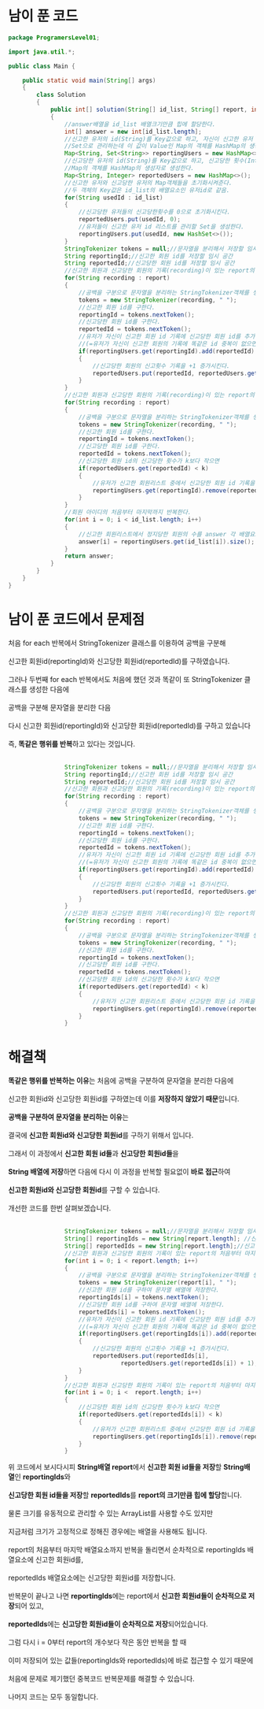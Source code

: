 # 남이 푼 코드

```java
package ProgramersLevel01;

import java.util.*;

public class Main {

    public static void main(String[] args)
    {
        class Solution
        {
            public int[] solution(String[] id_list, String[] report, int k)
            {
                //answer배열을 id_list 배열크기만큼 힙에 할당한다.
                int[] answer = new int[id_list.length];
                //신고한 유저의 id(String)를 Key값으로 하고, 자신이 신고한 유저 id(String) 리스트를
                //Set으로 관리하는데 이 값이 Value인 Map의 객체를 HashMap의 생성자로 생성한다.
                Map<String, Set<String>> reportingUsers = new HashMap<>();
                //신고당한 유저의 id(String)를 Key값으로 하고, 신고당한 횟수(Integer)를 Value로 하는
                //Map의 객체를 HashMap의 생성자로 생성한다.
                Map<String, Integer> reportedUsers = new HashMap<>();
                //신고한 유저와 신고당한 유저의 Map객체들을 초기화시켜준다.
                //두 객체의 Key값은 id_list의 배열요소인 유저id로 같음.
                for(String usedId : id_list)
                {
                    //신고당한 유저들의 신고당한횟수를 0으로 초기화시킨다.
                    reportedUsers.put(usedId, 0);
                    //유저들이 신고한 유저 id 리스트를 관리할 Set을 생성한다.
                    reportingUsers.put(usedId, new HashSet<>());
                }
                StringTokenizer tokens = null;//문자열을 분리해서 저장할 임시 공간
                String reportingId;//신고한 회원 id를 저장할 임시 공간
                String reportedId;//신고당한 회원 id를 저장할 임시 공간
                //신고한 회원과 신고당한 회원의 기록(recording)이 있는 report의 처음부터 마지막까지 반복한다.
                for(String recording : report)
                {
                    //공백을 구분으로 문자열을 분리하는 StringTokenizer객체를 생성한다.
                    tokens = new StringTokenizer(recording, " ");
                    //신고한 회원 id를 구한다.
                    reportingId = tokens.nextToken();
                    //신고당한 회원 id를 구한다.
                    reportedId = tokens.nextToken();
                    //유저가 자신이 신고한 회원 id 기록에 신고당한 회원 id를 추가할 수 있으면
                    //(=유저가 자신이 신고한 회원의 기록에 똑같은 id 중복이 없으면)
                    if(reportingUsers.get(reportingId).add(reportedId) == true)
                    {
                        //신고당한 회원의 신고횟수 기록을 +1 증가시킨다.
                        reportedUsers.put(reportedId, reportedUsers.get(reportedId) + 1);
                    }
                }
                //신고한 회원과 신고당한 회원의 기록(recording)이 있는 report의 처음부터 마지막까지 반복한다.
                for(String recording : report)
                {
                    //공백을 구분으로 문자열을 분리하는 StringTokenizer객체를 생성한다.
                    tokens = new StringTokenizer(recording, " ");
                    //신고한 회원 id를 구한다.
                    reportingId = tokens.nextToken();
                    //신고당한 회원 id를 구한다.
                    reportedId = tokens.nextToken();
                    //신고당한 회원 id의 신고당한 횟수가 k보다 작으면
                    if(reportedUsers.get(reportedId) < k)
                    {
                        //유저가 신고한 회원리스트 중에서 신고당한 회원 id 기록을 지운다.
                        reportingUsers.get(reportingId).remove(reportedId);
                    }
                }
                //회원 아이디의 처음부터 마지막까지 반복한다.
                for(int i = 0; i < id_list.length; i++)
                {
                    //신고한 회원리스트에서 정지당한 회원의 수를 answer 각 배열요소에 저장한다.
                    answer[i] = reportingUsers.get(id_list[i]).size();
                }
                return answer;
            }
        }
    }
}
```

# 남이 푼 코드에서 문제점

처음 for each 반복에서 StringTokenizer 클래스를 이용하여 공백을 구분해<br><br>
신고한 회원id(reportingId)와 신고당한 회원id(reportedId)를 구하였습니다.<br><br>
그러나 두번째 for each 반복에서도 처음에 했던 것과 똑같이 또 StringTokenizer 클래스를 생성한 다음에<br><br>
공백을 구분해 문자열을 분리한 다음<br><br>
다시 신고한 회원id(reportingId)와 신고당한 회원id(reportedId)를 구하고 있습니다<br><br>
즉, **똑같은 행위를 반복**하고 있다는 것입니다.<br><br>
```java
                StringTokenizer tokens = null;//문자열을 분리해서 저장할 임시 공간
                String reportingId;//신고한 회원 id를 저장할 임시 공간
                String reportedId;//신고당한 회원 id를 저장할 임시 공간
                //신고한 회원과 신고당한 회원의 기록(recording)이 있는 report의 처음부터 마지막까지 반복한다.
                for(String recording : report)
                {
                    //공백을 구분으로 문자열을 분리하는 StringTokenizer객체를 생성한다.
                    tokens = new StringTokenizer(recording, " ");
                    //신고한 회원 id를 구한다.
                    reportingId = tokens.nextToken();
                    //신고당한 회원 id를 구한다.
                    reportedId = tokens.nextToken();
                    //유저가 자신이 신고한 회원 id 기록에 신고당한 회원 id를 추가할 수 있으면
                    //(=유저가 자신이 신고한 회원의 기록에 똑같은 id 중복이 없으면)
                    if(reportingUsers.get(reportingId).add(reportedId) == true)
                    {
                        //신고당한 회원의 신고횟수 기록을 +1 증가시킨다.
                        reportedUsers.put(reportedId, reportedUsers.get(reportedId) + 1);
                    }
                }
                //신고한 회원과 신고당한 회원의 기록(recording)이 있는 report의 처음부터 마지막까지 반복한다.
                for(String recording : report)
                {
                    //공백을 구분으로 문자열을 분리하는 StringTokenizer객체를 생성한다.
                    tokens = new StringTokenizer(recording, " ");
                    //신고한 회원 id를 구한다.
                    reportingId = tokens.nextToken();
                    //신고당한 회원 id를 구한다.
                    reportedId = tokens.nextToken();
                    //신고당한 회원 id의 신고당한 횟수가 k보다 작으면
                    if(reportedUsers.get(reportedId) < k)
                    {
                        //유저가 신고한 회원리스트 중에서 신고당한 회원 id 기록을 지운다.
                        reportingUsers.get(reportingId).remove(reportedId);
                    }
                }
```

# 해결책

**똑같은 행위를 반복하는 이유**는 처음에 공백을 구분하여 문자열을 분리한 다음에<br><br>
신고한 회원id와 신고당한 회원id를 구하였는데 이를 **저장하지 않았기 때문**입니다.<br><br>
**공백을 구분하여 문자열을 분리하는 이유**는<br><br>
결국에 **신고한 회원id와 신고당한 회원id**를 구하기 위해서 입니다.<br><br>
그래서 이 과정에서 **신고한 회원 id들**과 **신고당한 회원id들**을<br><br>
**String 배열에 저장**하면 다음에 다시 이 과정을 반복할 필요없이 **바로 접근**하여<br><br>
**신고한 회원id와 신고당한 회원id**를 구할 수 있습니다.<br><br>
개선한 코드를 한번 살펴보겠습니다.<br><br>
```java
                StringTokenizer tokens = null;//문자열을 분리해서 저장할 임시 공간
                String[] reportingIds = new String[report.length]; //신고한 회원 id들을 저장할 배열
                String[] reportedIds = new String[report.length];//신고당한 회원 id들을 저장할 배열
                //신고한 회원과 신고당한 회원의 기록이 있는 report의 처음부터 마지막까지 반복한다.
                for(int i = 0; i < report.length; i++)
                {
                    //공백을 구분으로 문자열을 분리하는 StringTokenizer객체를 생성한다.
                    tokens = new StringTokenizer(report[i], " ");
                    //신고한 회원 id를 구하여 문자열 배열에 저장한다.
                    reportingIds[i] = tokens.nextToken();
                    //신고당한 회원 id를 구하여 문자열 배열에 저장한다.
                    reportedIds[i] = tokens.nextToken();
                    //유저가 자신이 신고한 회원 id 기록에 신고당한 회원 id를 추가할 수 있으면
                    //(=유저가 자신이 신고한 회원의 기록에 똑같은 id 중복이 없으면)
                    if(reportingUsers.get(reportingIds[i]).add(reportedIds[i]) == true)
                    {
                        //신고당한 회원의 신고횟수 기록을 +1 증가시킨다.
                        reportedUsers.put(reportedIds[i],
                                reportedUsers.get(reportedIds[i]) + 1);
                    }
                }
                //신고한 회원과 신고당한 회원의 기록이 있는 report의 처음부터 마지막까지 반복한다.
                for(int i = 0; i <  report.length; i++)
                {
                    //신고당한 회원 id의 신고당한 횟수가 k보다 작으면
                    if(reportedUsers.get(reportedIds[i]) < k)
                    {
                        //유저가 신고한 회원리스트 중에서 신고당한 회원 id 기록을 지운다.
                        reportingUsers.get(reportingIds[i]).remove(reportedIds[i]);
                    }
                }
```
위 코드에서 보시다시피 **String배열 report**에서 **신고한 회원 id들을 저장**할 **String배열**인 **reportingIds**와<br><br>
**신고당한 회원 id들을 저장**할 **reportedIds**를  **report의 크기만큼 힙에 할당**합니다.<br><br>
물론 크기를 유동적으로 관리할 수 있는 ArrayList를 사용할 수도 있지만<br><br>
지금처럼 크기가 고정적으로 정해진 경우에는 배열을 사용해도 됩니다.<br><br>
report의 처음부터 마지막 배열요소까지 반복을 돌리면서 순차적으로 reportingIds 배열요소에 신고한 회원id를,<br><br>
reportedIds 배열요소에는 신고당한 회원id를 저장합니다.<br><br>
반복문이 끝나고 나면 **reportingIds**에는 report에서 **신고한 회원id들이 순차적으로 저장**되어 있고,<br><br> 
**reportedIds**에는 **신고당한 회원id들이 순차적으로 저장**되어있습니다.<br><br>
그럼 다시 i = 0부터 report의 개수보다 작은 동안 반복을 할 때<br><br>
이미 저장되어 있는 값들(reportingIds와 reportedIds)에 바로 접근할 수 있기 때문에<br><br>
처음에 문제로 제기했던 중복코드 반복문제를 해결할 수 있습니다.<br><br>
나머지 코드는 모두 동일합니다.
